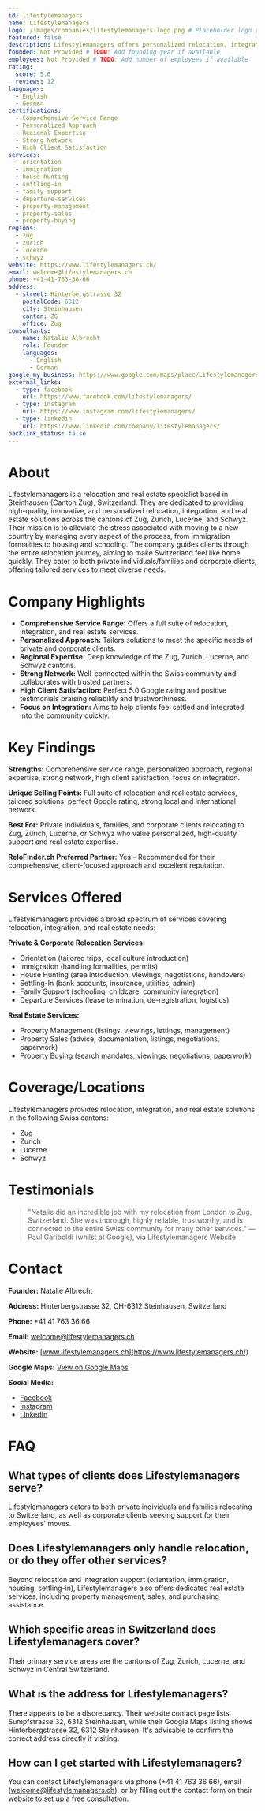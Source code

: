 ```yaml
---
id: lifestylemanagers
name: Lifestylemanagers
logo: /images/companies/lifestylemanagers-logo.png # Placeholder logo path
featured: false
description: Lifestylemanagers offers personalized relocation, integration, and real estate services in Zug, Zurich, Lucerne, and Schwyz. Perfect 5.0/5 Google rating.
founded: Not Provided # TODO: Add founding year if available
employees: Not Provided # TODO: Add number of employees if available
rating:
  score: 5.0
  reviews: 12
languages:
  - English
  - German
certifications:
  - Comprehensive Service Range
  - Personalized Approach
  - Regional Expertise
  - Strong Network
  - High Client Satisfaction
services:
  - orientation
  - immigration
  - house-hunting
  - settling-in
  - family-support
  - departure-services
  - property-management
  - property-sales
  - property-buying
regions:
  - zug
  - zurich
  - lucerne
  - schwyz
website: https://www.lifestylemanagers.ch/
email: welcome@lifestylemanagers.ch
phone: +41-41-763-36-66
address:
  - street: Hinterbergstrasse 32
    postalCode: 6312
    city: Steinhausen
    canton: ZG
    office: Zug
consultants:
  - name: Natalie Albrecht
    role: Founder
    languages:
      - English
      - German
google_my_business: https://www.google.com/maps/place/Lifestylemanagers/@47.1854,8.4884,17z/data=!3m1!4b1!4m6!3m5!1s0x479aa9a7f0f8f0f9:0x3e0b8a0c1c9a7a0f!8m2!3d47.1854!4d8.4884!16s%2Fg%2F11c6_1l9y3
external_links:
  - type: facebook
    url: https://www.facebook.com/lifestylemanagers/
  - type: instagram
    url: https://www.instagram.com/lifestylemanagers/
  - type: linkedin
    url: https://www.linkedin.com/company/lifestylemanagers/
backlink_status: false
---
```


# About
Lifestylemanagers is a relocation and real estate specialist based in Steinhausen (Canton Zug), Switzerland. They are dedicated to providing high-quality, innovative, and personalized relocation, integration, and real estate solutions across the cantons of Zug, Zurich, Lucerne, and Schwyz. Their mission is to alleviate the stress associated with moving to a new country by managing every aspect of the process, from immigration formalities to housing and schooling. The company guides clients through the entire relocation journey, aiming to make Switzerland feel like home quickly. They cater to both private individuals/families and corporate clients, offering tailored services to meet diverse needs.

# Company Highlights
- **Comprehensive Service Range:** Offers a full suite of relocation, integration, and real estate services.
- **Personalized Approach:** Tailors solutions to meet the specific needs of private and corporate clients.
- **Regional Expertise:** Deep knowledge of the Zug, Zurich, Lucerne, and Schwyz cantons.
- **Strong Network:** Well-connected within the Swiss community and collaborates with trusted partners.
- **High Client Satisfaction:** Perfect 5.0 Google rating and positive testimonials praising reliability and trustworthiness.
- **Focus on Integration:** Aims to help clients feel settled and integrated into the community quickly.

# Key Findings
**Strengths:** Comprehensive service range, personalized approach, regional expertise, strong network, high client satisfaction, focus on integration.

**Unique Selling Points:** Full suite of relocation and real estate services, tailored solutions, perfect Google rating, strong local and international network.

**Best For:** Private individuals, families, and corporate clients relocating to Zug, Zurich, Lucerne, or Schwyz who value personalized, high-quality support and real estate expertise.

**ReloFinder.ch Preferred Partner:** Yes - Recommended for their comprehensive, client-focused approach and excellent reputation.

# Services Offered
Lifestylemanagers provides a broad spectrum of services covering relocation, integration, and real estate needs:

**Private & Corporate Relocation Services:**
- Orientation (tailored trips, local culture introduction)
- Immigration (handling formalities, permits)
- House Hunting (area introduction, viewings, negotiations, handovers)
- Settling-In (bank accounts, insurance, utilities, admin)
- Family Support (schooling, childcare, community integration)
- Departure Services (lease termination, de-registration, logistics)

**Real Estate Services:**
- Property Management (listings, viewings, lettings, management)
- Property Sales (advice, documentation, listings, negotiations, paperwork)
- Property Buying (search mandates, viewings, negotiations, paperwork)

# Coverage/Locations
Lifestylemanagers provides relocation, integration, and real estate solutions in the following Swiss cantons:
- Zug
- Zurich
- Lucerne
- Schwyz

# Testimonials
> "Natalie did an incredible job with my relocation from London to Zug, Switzerland. She was thorough, highly reliable, trustworthy, and is connected to the entire Swiss community for many other services."
> — Paul Gariboldi (whilst at Google), via Lifestylemanagers Website

# Contact
**Founder:** Natalie Albrecht

**Address:** Hinterbergstrasse 32, CH-6312 Steinhausen, Switzerland

**Phone:** +41 41 763 36 66

**Email:** welcome@lifestylemanagers.ch

**Website:** [www.lifestylemanagers.ch](https://www.lifestylemanagers.ch/)

**Google Maps:** [View on Google Maps](https://www.google.com/maps/place/Lifestylemanagers/@47.1854,8.4884,17z/data=!3m1!4b1!4m6!3m5!1s0x479aa9a7f0f8f0f9:0x3e0b8a0c1c9a7a0f!8m2!3d47.1854!4d8.4884!16s%2Fg%2F11c6_1l9y3)

**Social Media:**
- [Facebook](https://www.facebook.com/lifestylemanagers/)
- [Instagram](https://www.instagram.com/lifestylemanagers/)
- [LinkedIn](https://www.linkedin.com/company/lifestylemanagers/)

# FAQ
## What types of clients does Lifestylemanagers serve?
Lifestylemanagers caters to both private individuals and families relocating to Switzerland, as well as corporate clients seeking support for their employees' moves.

## Does Lifestylemanagers only handle relocation, or do they offer other services?
Beyond relocation and integration support (orientation, immigration, housing, settling-in), Lifestylemanagers also offers dedicated real estate services, including property management, sales, and purchasing assistance.

## Which specific areas in Switzerland does Lifestylemanagers cover?
Their primary service areas are the cantons of Zug, Zurich, Lucerne, and Schwyz in Central Switzerland.

## What is the address for Lifestylemanagers?
There appears to be a discrepancy. Their website contact page lists Sumpfstrasse 32, 6312 Steinhausen, while their Google Maps listing shows Hinterbergstrasse 32, 6312 Steinhausen. It's advisable to confirm the correct address directly if visiting.

## How can I get started with Lifestylemanagers?
You can contact Lifestylemanagers via phone (+41 41 763 36 66), email (welcome@lifestylemanagers.ch), or by filling out the contact form on their website to set up a free consultation. 